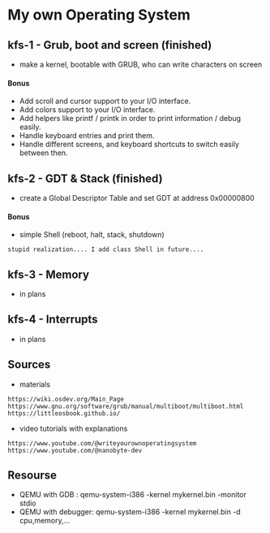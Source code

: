 # My own Operating System

## kfs-1 - Grub, boot and screen (finished)
- make a kernel, bootable with GRUB, who can write characters on screen
#### Bonus
- Add scroll and cursor support to your I/O interface.
- Add colors support to your I/O interface.
- Add helpers like printf / printk in order to print information / debug easily.
- Handle keyboard entries and print them.
- Handle different screens, and keyboard shortcuts to switch easily between then.

## kfs-2 - GDT & Stack (finished)
- create a Global Descriptor Table and set GDT at address 0x00000800
#### Bonus
- simple Shell (reboot, halt, stack, shutdown)
```
stupid realization.... I add class Shell in future....
```

## kfs-3 - Memory
- in plans

## kfs-4 - Interrupts
- in plans

## Sources
- materials
```
https://wiki.osdev.org/Main_Page
https://www.gnu.org/software/grub/manual/multiboot/multiboot.html
https://littleosbook.github.io/
```
- video tutorials with explanations
```
https://www.youtube.com/@writeyourownoperatingsystem
https://www.youtube.com/@nanobyte-dev
```

## Resourse
- QEMU with GDB : qemu-system-i386 -kernel mykernel.bin -monitor stdio
- QEMU with debugger: qemu-system-i386 -kernel mykernel.bin -d cpu,memory,...
